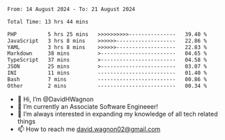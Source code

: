 <!--START_SECTION:waka-->

```txt
From: 14 August 2024 - To: 21 August 2024

Total Time: 13 hrs 44 mins

PHP          5 hrs 25 mins   >>>>>>>>>>---------------   39.40 %
JavaScript   3 hrs 8 mins    >>>>>>-------------------   22.86 %
YAML         3 hrs 8 mins    >>>>>>-------------------   22.83 %
Markdown     38 mins         >------------------------   04.65 %
TypeScript   37 mins         >------------------------   04.58 %
JSON         25 mins         >------------------------   03.07 %
INI          11 mins         -------------------------   01.40 %
Bash         7 mins          -------------------------   00.86 %
Other        2 mins          -------------------------   00.34 %
```

<!--END_SECTION:waka-->

- 👋 Hi, I’m @DavidHWagnon
- 👀 I’m currently an Associate Software Engineeer!
- 🌱 I’m always interested in expanding my knowledge of all tech related things
- 📫 How to reach me david.wagnon02@gmail.com

<!---
DavidHWagnon/DavidHWagnon is a ✨ special ✨ repository because its `README.md` (this file) appears on your GitHub profile.
You can click the Preview link to take a look at your changes.
--->
